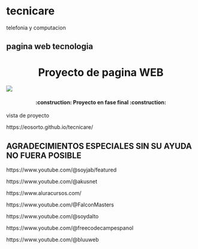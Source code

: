# tecnicare
telefonia y computacion
<h2>pagina web tecnologia</h2>
<h1 align="center"> Proyecto de pagina WEB </h1>
 <p align="left">
   <img src="https://img.shields.io/badge/STATUS-EN%50DESAROLLO-blue">
   </p>
   <h4 align="center">
:construction: Proyecto en fase final :construction:
</h4>
   <a>vista de proyecto</a>
   <p>https://eosorto.github.io/tecnicare/</a>
   <h2>AGRADECIMIENTOS ESPECIALES SIN SU AYUDA NO FUERA POSIBLE</h2>
   <p>https://www.youtube.com/@soyjab/featured</p>
<p>https://www.youtube.com/@akusnet</p>
<p>https://www.aluracursos.com/</p>
<p>https://www.youtube.com/@FalconMasters</p>
<p>https://www.youtube.com/@soydalto</p>
<p>https://www.youtube.com/@freecodecampespanol</p>
<p>https://www.youtube.com/@bluuweb</p>
